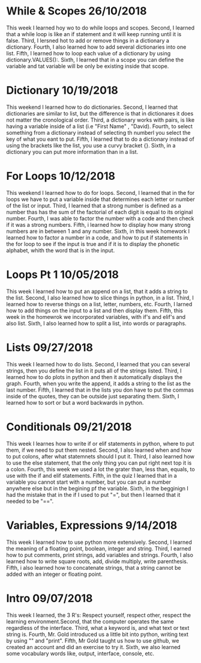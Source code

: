 # While & Scopes 26/10/2018
This week I learned hoy wo to do while loops and scopes. Second, I learned that a while loop is like an if statement and it will keep running until it is false. Third, I lersned hot to add  or remove things in a dictionary a dictionary. Fourth, I also learned how to add several dictionaries into one list. Fifth, I learned how to loop each value of a dictionary by using dictionary.VALUES():. Sixth, I learned that in a scope you can define the variable and tat variable will be only be existing inside that scope.

# Dictionary 10/19/2018
This weekend I learned how to do dictionaries. Second, I learned that dictionaries are similar to list, but the difference is that in dictionares it does not matter the cronological order. Third, a dictionary works with pairs, is like having a variable  inside of a list (i.e "First Name" , "David). Fourth, to select something from a dictionary instead of selecting th numberl you select the key of what you eant to put. Fifth, I learned that to do a dictionary instead of using the brackets like the list, you use a curvy bracket {}. Sixth, in a dictionary you can put more information than in a list. 

# For Loops 10/12/2018
This weekend I learned how to do for loops. Second, I learned that in the for loops we have to put a variable inside that determines each letter or number of the list or input. Third, I learned that a strong number is defined as a number thas has the sum of the factorial of each digit is equal to its original number. Fourth, I was able to factor the number with a code and then check if it was a strong numbers. Fifth, i learned how to display how many strong numbers are in between 1 and any number. Sixth, in this week homework I learned how to factor a number in a code, and how to put if statements in the for loop to see if the input is true and if it is to display the phonetic alphabet, whith the word that is in the input. 

# Loops Pt 1 10/05/2018
This week I learned how to put an append on a list, that it adds a string to the list. Second, I also learned how to slice things in python, in a list. Third, I learned how to reverse things on a list, letter, numbers, etc. Fourth, I larned how to add things on the input to a list and then display them. Fifth, this week in the homewrok we incorporated variables, with if's and elif's and also list. Sixth, I also learned how to split a list, into words or paragraphs.

# Lists 09/27/2018
This week I learned how to do lists. Second, I learned that you can several strings, then you define the list in it puts all of the strings listed. Third, I learned how to do plots in python and then it automatically displays the graph. Fourth, when you write the append, it adds a string to the list as the last number. Fifth, I learned that in the lists you don have to put the commas inside of the quotes, they can be outside just separating them. Sixth, I learned how to sort or but a word backwards in python. 

# Conditionals 09/21/2018

This week I learnes how to write if or elif statements in python, where to put them, if we need to put them nested. Second, I also learned when and how to put colons, after what statemnets should I put it. Third, I also learned how to use the else statement, that the only thing you can put right next top it is a colon. Fourth, this week we used a lot the grater than, less than, equals, to use with the if and elif statements. Fifth, in the quiz I learned that in a variable you cannot start with a number, but you can put a number anywhere else but in the begining pf the variable. Sixth, in the begginign I had the mistake that in the if I used to put "=", but then I learned that it needed to be "==".

# Variables, Expressions 9/14/2018

This week I learned how to use python more extensively. Second, I learned the meaning of a floating point, boolean, integer and string. Third, I earned how to put comments, print strings, add variables and strings. Fourth, I also learned how to write square roots, add, divide multiply, write parenthesis. Fifth, i also learned how to concatenate strings, that a string cannot be added with an integer or floating point.

# Intro 09/07/2018

This week I learned, the 3 R's: Respect yourself, respect other, respect the learning environment.Second, that the computer operates the same regardless of the interface. Third, what a keyword is, and what text or text string is. Fourth, Mr. Gold introduced us a little bit into python, writing text by using "" and "print". Fifth, Mr Gold taught us how to use github, we created an account and did an exercise to try it. Sixth, we also learned some vocabulary words like, output, interface, console, etc. 
